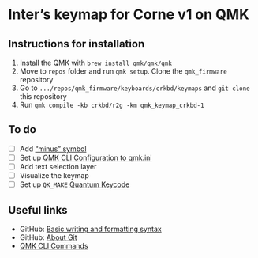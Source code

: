 # Inter’s keymap for Corne v1 on QMK

## Instructions for installation
1. Install the QMK with `brew install qmk/qmk/qmk`
2. Move to `repos` folder and run `qmk setup`. Clone the `qmk_firmware` repository
3. Go to `.../repos/qmk_firmware/keyboards/crkbd/keymaps` and `git clone` this repository
4. Run `qmk compile -kb crkbd/r2g -km qmk_keymap_crkbd-1`

## To do
- [ ] Add [“minus” symbol](https://www.compart.com/en/unicode/U+2212)
- [ ] Set up [QMK CLI Configuration to qmk.ini](https://github.com/qmk/qmk_firmware/blob/master/docs/cli_configuration.md)
- [ ] Add text selection layer
- [ ] Visualize the keymap
- [ ] Set up `QK_MAKE` [Quantum Keycode](https://github.com/qmk/qmk_firmware/blob/master/docs/quantum_keycodes.md)

## Useful links
- GitHub: [Basic writing and formatting syntax](https://docs.github.com/en/get-started/writing-on-github/getting-started-with-writing-and-formatting-on-github/basic-writing-and-formatting-syntax)
- GitHub: [About Git](https://docs.github.com/en/get-started/using-git/about-git)
- [QMK CLI Commands](https://github.com/qmk/qmk_firmware/blob/master/docs/cli_commands.md)
